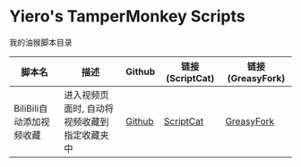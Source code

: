 # Yiero's TamperMonkey Scripts

我的油猴脚本目录

| 脚本名              | 描述                      | Github                                      | 链接(ScriptCat)                                                       | 链接(GreasyFork)                                            |
|------------------|-------------------------|---------------------------------------------|---------------------------------------------------------------------|-----------------------------------------------------------|
| BiliBili自动添加视频收藏 | 进入视频页面时, 自动将视频收藏到指定收藏夹中 | [Github](/tree/bilibili-auto-add-favorites) | [ScriptCat](https://scriptcat.org/zh-CN/script-show-page/1603/code) | [GreasyFork](https://greasyfork.org/zh-CN/scripts/489644) |
